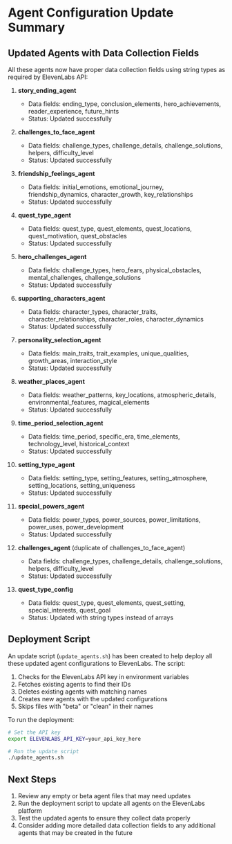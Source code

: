 # Agent Configuration Update Summary

## Updated Agents with Data Collection Fields

All these agents now have proper data collection fields using string types as required by ElevenLabs API:

1. **story_ending_agent**
   - Data fields: ending_type, conclusion_elements, hero_achievements, reader_experience, future_hints
   - Status: Updated successfully

2. **challenges_to_face_agent**
   - Data fields: challenge_types, challenge_details, challenge_solutions, helpers, difficulty_level
   - Status: Updated successfully

3. **friendship_feelings_agent**
   - Data fields: initial_emotions, emotional_journey, friendship_dynamics, character_growth, key_relationships
   - Status: Updated successfully

4. **quest_type_agent**
   - Data fields: quest_type, quest_elements, quest_locations, quest_motivation, quest_obstacles
   - Status: Updated successfully

5. **hero_challenges_agent**
   - Data fields: challenge_types, hero_fears, physical_obstacles, mental_challenges, challenge_solutions
   - Status: Updated successfully

6. **supporting_characters_agent**
   - Data fields: character_types, character_traits, character_relationships, character_roles, character_dynamics
   - Status: Updated successfully

7. **personality_selection_agent**
   - Data fields: main_traits, trait_examples, unique_qualities, growth_areas, interaction_style
   - Status: Updated successfully

8. **weather_places_agent**
   - Data fields: weather_patterns, key_locations, atmospheric_details, environmental_features, magical_elements
   - Status: Updated successfully

9. **time_period_selection_agent**
   - Data fields: time_period, specific_era, time_elements, technology_level, historical_context
   - Status: Updated successfully

10. **setting_type_agent**
    - Data fields: setting_type, setting_features, setting_atmosphere, setting_locations, setting_uniqueness
    - Status: Updated successfully

11. **special_powers_agent**
    - Data fields: power_types, power_sources, power_limitations, power_uses, power_development
    - Status: Updated successfully

12. **challenges_agent** (duplicate of challenges_to_face_agent)
    - Data fields: challenge_types, challenge_details, challenge_solutions, helpers, difficulty_level
    - Status: Updated successfully

13. **quest_type_config**
    - Data fields: quest_type, quest_elements, quest_setting, special_interests, quest_goal
    - Status: Updated with string types instead of arrays

## Deployment Script

An update script (`update_agents.sh`) has been created to help deploy all these updated agent configurations to ElevenLabs. The script:

1. Checks for the ElevenLabs API key in environment variables
2. Fetches existing agents to find their IDs
3. Deletes existing agents with matching names
4. Creates new agents with the updated configurations
5. Skips files with "beta" or "clean" in their names

To run the deployment:
```bash
# Set the API key
export ELEVENLABS_API_KEY=your_api_key_here

# Run the update script
./update_agents.sh
```

## Next Steps

1. Review any empty or beta agent files that may need updates
2. Run the deployment script to update all agents on the ElevenLabs platform
3. Test the updated agents to ensure they collect data properly
4. Consider adding more detailed data collection fields to any additional agents that may be created in the future
